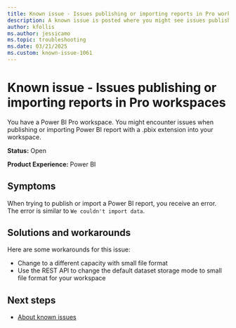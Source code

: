 ```yaml
---
title: Known issue - Issues publishing or importing reports in Pro workspaces
description: A known issue is posted where you might see issues publishing or importing reports in Pro workspaces.
author: kfollis
ms.author: jessicamo
ms.topic: troubleshooting  
ms.date: 03/21/2025
ms.custom: known-issue-1061
---
```


# Known issue - Issues publishing or importing reports in Pro workspaces

You have a Power BI Pro workspace. You might encounter issues when publishing or importing Power BI report with a .pbix extension into your workspace.

**Status:** Open

**Product Experience:** Power BI

## Symptoms

When trying to publish or import a Power BI report, you receive an error. The error is similar to `We couldn't import data`.

## Solutions and workarounds

Here are some workarounds for this issue:

- Change to a different capacity with small file format
- Use the REST API to change the default dataset storage mode to small file format for your workspace

## Next steps

- [About known issues](https://support.fabric.microsoft.com/known-issues)
